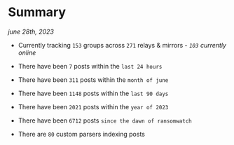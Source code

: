 
# Summary
_june 28th, 2023_

- Currently tracking `153` groups across `271` relays & mirrors - _`103` currently online_

- There have been `7` posts within the `last 24 hours`

- There have been `311` posts within the `month of june`

- There have been `1148` posts within the `last 90 days`

- There have been `2021` posts within the `year of 2023`

- There have been `6712` posts `since the dawn of ransomwatch`

- There are `80` custom parsers indexing posts
